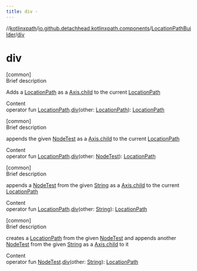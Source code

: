 ```yaml
---
title: div -
---
```

//[kotlinxpath](../../index.md)/[io.github.detachhead.kotlinxpath.components](../index.md)/[LocationPathBuilder](index.md)/[div](div.md)



# div  
[common]  
Brief description  


Adds a [LocationPath](../-location-path/index.md) as a [Axis.child](../-axis/child/index.md) to the current [LocationPath](../-location-path/index.md)

  
Content  
operator fun [LocationPath](../-location-path/index.md).[div](div.md)(other: [LocationPath](../-location-path/index.md)): [LocationPath](../-location-path/index.md)  


[common]  
Brief description  


appends the given [NodeTest](../-node-test/index.md) as a [Axis.child](../-axis/child/index.md) to the current [LocationPath](../-location-path/index.md)

  
Content  
operator fun [LocationPath](../-location-path/index.md).[div](div.md)(other: [NodeTest](../-node-test/index.md)): [LocationPath](../-location-path/index.md)  


[common]  
Brief description  


appends a [NodeTest](../-node-test/index.md) from the given [String](https://kotlinlang.org/api/latest/jvm/stdlib/kotlin.text/index.html) as a [Axis.child](../-axis/child/index.md) to the current [LocationPath](../-location-path/index.md)

  
Content  
operator fun [LocationPath](../-location-path/index.md).[div](div.md)(other: [String](https://kotlinlang.org/api/latest/jvm/stdlib/kotlin/-string/index.html)): [LocationPath](../-location-path/index.md)  


[common]  
Brief description  


creates a [LocationPath](../-location-path/index.md) from the given [NodeTest](../-node-test/index.md) and appends another [NodeTest](../-node-test/index.md) from the given [String](https://kotlinlang.org/api/latest/jvm/stdlib/kotlin.text/index.html) as a [Axis.child](../-axis/child/index.md) to it

  
Content  
operator fun [NodeTest](../-node-test/index.md).[div](div.md)(other: [String](https://kotlinlang.org/api/latest/jvm/stdlib/kotlin/-string/index.html)): [LocationPath](../-location-path/index.md)  



